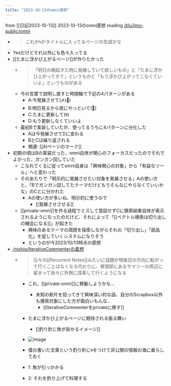 ```yaml
---
title: "2023-10-13のomni感想"
---
```


from [[日記2023-10-13]]
2023-10-13のomni感想
reading [/blu3mo-public/omni](https://scrapbox.io/blu3mo-public/omni)
- > これが🌀がタイトルに入ってるページの生成かな
- Yesだけどそれ以外にも色々入ってる
- [[たまに浮かび上がるページ]]が作りたかった
    - > 「明日の朝起きた時に発展していて欲しいもの」と「たまに浮かび上がってきて」というものと「もう浮かび上がってこなくていいよ」というものがある
    - 今の言葉で説明し直すと時間軸で下記の4パターンがある
        - A:今発展させて(✍️🤖)
        - B:明日見るから夜にやっといて(🔁)
        - C:たまに更新して(🌀)
        - D:もう更新しなくていいよ
    - 最初Bで実装していたが、使ってるうちに4パターンに分化した
        - Aは今発展させてDに変わる
        - BとCは繰り返される
        - 関連: [[AIページのマーク]]
- 初期の頃はBの実装だった、omni自体が関心のフォーカスだったのでそれでよかった、ガンガン回していた
    - こなれてくるに従ってomni自身は「興味関心の対象」から「有益なツール」へと変わった
    - そのあたりで「明示的に発展させたい対象を発展させる」Aの使い方と、「Bでガンガン回してたテーマだけどもうそんなにやらなくていいかな」のCとに分かれた
        - Aの使い方が多いね、明示的に使うので
            - [[発展させさせる]]
    - [[private-omni]]を作る過程でミスして意図せずCに検索結果自体が表示されるようになったのだけど、それによって「[[ベクトル検索は切り出しの機会になる]]」が起きた
        - 興味のあるテーマの周囲を探索しながらそれの「切り出し」「部品化」を促していくシステムになりそう
        - というのが今2023/10/13時点の感想
- [/nishio/IterativeCommenterの着想](https://scrapbox.io/nishio/IterativeCommenterの着想)
    - > 元々の[[Recurrent Notes]]みたいに話題が明後日の方向に転がって行くことはなくなる代わりに、冒頭部にあるサマリーの周辺に留まって徐々に外側に探索して行くようになる
        - これ、[[private-omni]]に移動しようかな…
            - 未知の断片を拾ってきて興味深い的な話、自分のScrapbox以外も捜索対象にした方が面白いもんな…
                - [[IterativeCommenterをprivateに移す]]
        - たまに浮かび上がるページに期待される振る舞い
            - [[釣り針に魚が掛かるイメージ]]
        - ![image](https://gyazo.com/0aac7a9e64b7457113b4ada283f75353/thumb/1000)

        - 僕の書いた文章という釣り針に🌀をつけて非公開の情報の海に垂らしておく
        - 1: 魚が引っかかる
        - 2: それを釣り上げて料理する

